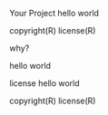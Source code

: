 Your Project
hello world

copyright(R)
license(R)

why?


hello world

license
hello world

copyright(R)
license(R)
